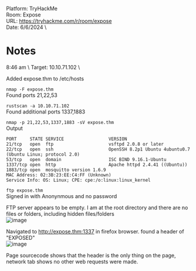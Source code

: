 Platform: TryHackMe \
Room: Expose \
URL: https://tryhackme.com/r/room/expose \
Date: 6/6/2024 \

# Notes

8:46 am \ 
Target: 10.10.71.102 \

Added expose.thm to /etc/hosts

`nmap -F expose.thm` \
Found ports 21,22,53

`rustscan -a 10.10.71.102`  \
Found additional ports 1337,1883

`nmap -p 21,22,53,1337,1883 -sV expose.thm`\
Output
```
PORT     STATE SERVICE                 VERSION
21/tcp   open  ftp                     vsftpd 2.0.8 or later
22/tcp   open  ssh                     OpenSSH 8.2p1 Ubuntu 4ubuntu0.7 (Ubuntu Linux; protocol 2.0)
53/tcp   open  domain                  ISC BIND 9.16.1-Ubuntu
1337/tcp open  http                    Apache httpd 2.4.41 ((Ubuntu))
1883/tcp open  mosquitto version 1.6.9
MAC Address: 02:3B:23:EE:C4:FF (Unknown)
Service Info: OS: Linux; CPE: cpe:/o:linux:linux_kernel
```

`ftp expose.thm` \
Signed in with Anonynmous and no password

FTP server appears to be empty. I am at the root directory and there are no files or folders, including hidden files/folders \
![image](https://github.com/mitch-n/redteam_writeups/assets/30005736/ab6f4987-9a1b-4470-8761-6590e708ee25)

Navigated to http://expose.thm:1337 in firefox browser. found a header of "EXPOSED" \
![image](https://github.com/mitch-n/redteam_writeups/assets/30005736/16c31d13-e099-4bcf-8198-be6d1a0e5dcd)

Page sourcecode shows that the header is the only thing on the page, network tab shows no other web requests were made.






